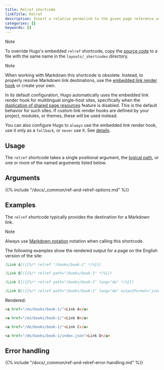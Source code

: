 ```yaml
---
title: Relref shortcode
linkTitle: Relref
description: Insert a relative permalink to the given page reference using the relref shortcode.
categories: []
keywords: []
---
```


> [!note]
> To override Hugo's embedded `relref` shortcode, copy the [source code][] to a file with the same name in the `layouts/_shortcodes` directory.

> [!note]
> When working with Markdown this shortcode is obsolete. Instead, to properly resolve Markdown link destinations, use the [embedded link render hook][] or create your own.
>
> In its default configuration, Hugo automatically uses the embedded link render hook for multilingual single-host sites, specifically when the [duplication of shared page resources][] feature is disabled. This is the default behavior for such sites. If custom link render hooks are defined by your project, modules, or themes, these will be used instead.
>
> You can also configure Hugo to `always` use the embedded link render hook, use it only as a `fallback`, or `never` use it. See&nbsp;[details](/docs/reference/configuration/markup/#renderhookslinkuseembedded).

## Usage

The `relref` shortcode takes a single positional argument, the [logical path](g), or one or more of the named arguments listed below.

## Arguments

{{% include "/docs/_common/ref-and-relref-options.md" %}}

## Examples

The `relref` shortcode typically provides the destination for a Markdown link.

> [!note]
> Always use [Markdown notation][] notation when calling this shortcode.

The following examples show the rendered output for a page on the English version of the site:

```md {file="content/example.md"}
[Link A]({{%/* relref "/books/book-1" */%}})

[Link B]({{%/* relref path="/books/book-1" */%}})

[Link C]({{%/* relref path="/books/book-1" lang="de" */%}})

[Link D]({{%/* relref path="/books/book-1" lang="de" outputFormat="json" */%}})
```

Rendered:

```html
<a href="/en/books/book-1/">Link A</a>

<a href="/en/books/book-1/">Link B</a>

<a href="/de/books/book-1/">Link C</a>

<a href="/de/books/book-1/index.json">Link D</a>
```

## Error handling

{{% include "/docs/_common/ref-and-relref-error-handling.md" %}}

[duplication of shared page resources]: /docs/reference/configuration/markup/#duplicateresourcefiles
[embedded link render hook]: /docs/reference/markdown-render-hooks/links/#embedded
[Markdown notation]: /docs/concepts/shortcodes/#notation
[source code]: <{{% eturl relref %}}>
